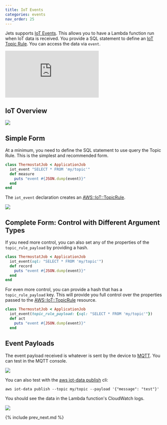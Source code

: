 ```yaml
---
title: IoT Events
categories: events
nav_order: 25
---
```


Jets supports [IoT Events](https://aws.amazon.com/iot-events/). This allows you to have a Lambda function run when IoT data is received.  You provide a SQL statement to define an [IoT Topic Rule](https://docs.aws.amazon.com/iot/latest/developerguide/iot-rules.html).  You can access the data via `event`.

<div class="video-box"><div class="video-container"><iframe src="https://www.youtube.com/embed/peNzpJ3HrH4" frameborder="0" allowfullscreen=""></iframe></div></div>

## IoT Overview

![](/img/docs/iot-diagram.png)

## Simple Form

At a minimum, you need to define the SQL statement to use query the Topic Rule. This is the simplest and recommended form.

```ruby
class ThermostatJob < ApplicationJob
  iot_event "SELECT * FROM 'my/topic'"
  def measure
    puts "event #{JSON.dump(event)}"
  end
end
```

The `iot_event` declaration creates an [AWS::IoT::TopicRule](https://docs.aws.amazon.com/AWSCloudFormation/latest/UserGuide/aws-resource-iot-topicrule.html).

![](/img/docs/iot-topic-rule.png)

## Complete Form: Control with Different Argument Types

If you need more control, you can also set any of the properties of the `topic_rule_payload` by providing a hash.

```ruby
class ThermostatJob < ApplicationJob
  iot_event(sql: "SELECT * FROM 'my/topic'")
  def record
    puts "event #{JSON.dump(event)}"
  end
end
```

For even more control, you can provide a hash that has a `topic_rule_payload` key. This will provide you full control over the properties passed to the [AWS::IoT::TopicRule](https://docs.aws.amazon.com/AWSCloudFormation/latest/UserGuide/aws-resource-iot-topicrule.html) resource.

```ruby
class ThermostatJob < ApplicationJob
  iot_event(topic_rule_payload: {sql: "SELECT * FROM 'my/topic'"})
  def act
    puts "event #{JSON.dump(event)}"
  end
```

## Event Payloads

The event payload received is whatever is sent by the device to [MQTT]( https://docs.aws.amazon.com/iot/latest/developerguide/view-mqtt-messages.html).  You can test in the MQTT console.

![](/img/docs/mqtt-client.png)

You can also test with the [aws iot-data publish](https://docs.aws.amazon.com/cli/latest/reference/iot-data/publish.html) cli:

    aws iot-data publish --topic my/topic --payload '{"message": "test"}'

You should see the data in the Lambda function's CloudWatch logs.

![](/img/docs/iot-cloudwatch-log.png)

{% include prev_next.md %}